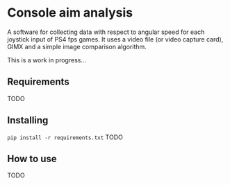 # Console aim analysis
A software for collecting data with respect to angular speed for each joystick input of PS4 fps games.
It uses a video file (or video capture card), GIMX and a simple image comparison algorithm.

This is a work in progress...

## Requirements
TODO

## Installing
`pip install -r requirements.txt`
TODO

## How to use
TODO
